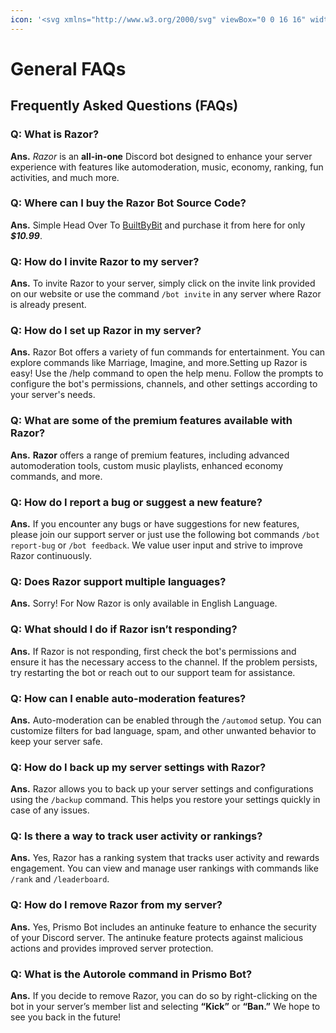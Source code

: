 ```yaml
---
icon: '<svg xmlns="http://www.w3.org/2000/svg" viewBox="0 0 16 16" width="16" height="16"><path d="M2.5 5.724V8c0 .248.238.7 1.169 1.159.874.43 2.144.745 3.62.822a.75.75 0 1 1-.078 1.498c-1.622-.085-3.102-.432-4.204-.975a5.565 5.565 0 0 1-.507-.28V12.5c0 .133.058.318.282.551.227.237.591.483 1.101.707 1.015.447 2.47.742 4.117.742.406 0 .802-.018 1.183-.052a.751.751 0 1 1 .134 1.494C8.89 15.98 8.45 16 8 16c-1.805 0-3.475-.32-4.721-.869-.623-.274-1.173-.619-1.579-1.041-.408-.425-.7-.964-.7-1.59v-9c0-.626.292-1.165.7-1.591.406-.42.956-.766 1.579-1.04C4.525.32 6.195 0 8 0c1.806 0 3.476.32 4.721.869.623.274 1.173.619 1.579 1.041.408.425.7.964.7 1.59 0 .626-.292 1.165-.7 1.591-.406.42-.956.766-1.578 1.04C11.475 6.68 9.805 7 8 7c-1.805 0-3.475-.32-4.721-.869a6.15 6.15 0 0 1-.779-.407Zm0-2.224c0 .133.058.318.282.551.227.237.591.483 1.101.707C4.898 5.205 6.353 5.5 8 5.5c1.646 0 3.101-.295 4.118-.742.508-.224.873-.471 1.1-.708.224-.232.282-.417.282-.55 0-.133-.058-.318-.282-.551-.227-.237-.591-.483-1.101-.707C11.102 1.795 9.647 1.5 8 1.5c-1.646 0-3.101.295-4.118.742-.508.224-.873.471-1.1.708-.224.232-.282.417-.282.55Z"></path><path d="M14.49 7.582a.375.375 0 0 0-.66-.313l-3.625 4.625a.375.375 0 0 0 .295.606h2.127l-.619 2.922a.375.375 0 0 0 .666.304l3.125-4.125A.375.375 0 0 0 15.5 11h-1.778l.769-3.418Z"></path></svg>'
---
```


# General FAQs

## Frequently Asked Questions (FAQs)

### Q: What is Razor?
**Ans.** *Razor* is an **all-in-one** Discord bot designed to enhance your server experience with features like automoderation, music, economy, ranking, fun activities, and much more.

### Q: Where can I buy the Razor Bot Source Code?
**Ans.** Simple Head Over To [BuiltByBit](https://builtbybit.com/resources/evolution-x-a-multipurpose-discord-bot.29648/) and purchase it from here for only ***$10.99***.

### Q: How do I invite Razor to my server?
**Ans.** To invite Razor to your server, simply click on the invite link provided on our website or use the command `/bot invite` in any server where Razor is already present.

### Q: How do I set up Razor in my server?
**Ans.** Razor Bot offers a variety of fun commands for entertainment. You can explore commands like Marriage, Imagine, and more.Setting up Razor is easy! Use the /help command to open the help menu. Follow the prompts to configure the bot's permissions, channels, and other settings according to your server's needs.

### Q: What are some of the premium features available with Razor?
**Ans.** **Razor** offers a range of premium features, including advanced automoderation tools, custom music playlists, enhanced economy commands, and more.

### Q: How do I report a bug or suggest a new feature?
**Ans.** If you encounter any bugs or have suggestions for new features, please join our support server or just use the following bot commands `/bot report-bug` or `/bot feedback`. We value user input and strive to improve Razor continuously.

### Q: Does Razor support multiple languages?
**Ans.** Sorry! For Now Razor is only available in English Language.

### Q: What should I do if Razor isn’t responding?
**Ans.** If Razor is not responding, first check the bot's permissions and ensure it has the necessary access to the channel. If the problem persists, try restarting the bot or reach out to our support team for assistance.

### Q: How can I enable auto-moderation features?
**Ans.** Auto-moderation can be enabled through the `/automod` setup. You can customize filters for bad language, spam, and other unwanted behavior to keep your server safe.

### Q: How do I back up my server settings with Razor?
**Ans.** Razor allows you to back up your server settings and configurations using the `/backup` command. This helps you restore your settings quickly in case of any issues.

### Q: Is there a way to track user activity or rankings?
**Ans.** Yes, Razor has a ranking system that tracks user activity and rewards engagement. You can view and manage user rankings with commands like `/rank` and `/leaderboard`.

### Q: How do I remove Razor from my server?
**Ans.** Yes, Prismo Bot includes an antinuke feature to enhance the security of your Discord server. The antinuke feature protects against malicious actions and provides improved server protection.

### Q: What is the Autorole command in Prismo Bot?
**Ans.** If you decide to remove Razor, you can do so by right-clicking on the bot in your server’s member list and selecting **“Kick”** or **“Ban.”** We hope to see you back in the future!
